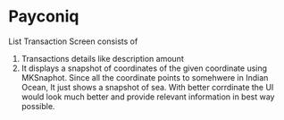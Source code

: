 # Payconiq
List Transaction Screen consists of 
1) Transactions details like description amount 
2) It displays a snapshot of coordinates of the given coordinate using MKSnaphot. Since all the coordinate 
    points to somehwere in Indian Ocean, It just shows a snapshot of sea. With better corrdinate the UI would look much better and provide relevant information in best way possible.

